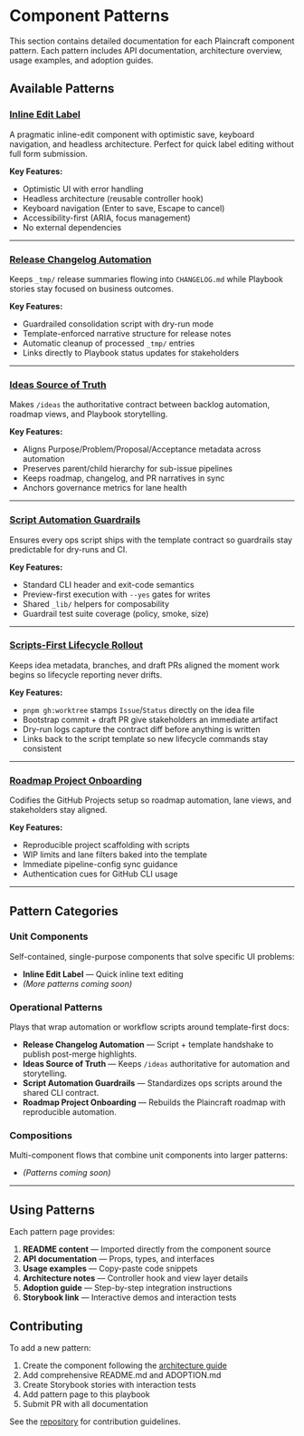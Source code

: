# Component Patterns

This section contains detailed documentation for each Plaincraft component pattern. Each pattern includes API documentation, architecture overview, usage examples, and adoption guides.

## Available Patterns

### [Inline Edit Label](/patterns/inline-edit-label)

A pragmatic inline-edit component with optimistic save, keyboard navigation, and headless architecture. Perfect for quick label editing without full form submission.

**Key Features:**

- Optimistic UI with error handling
- Headless architecture (reusable controller hook)
- Keyboard navigation (Enter to save, Escape to cancel)
- Accessibility-first (ARIA, focus management)
- No external dependencies

---

### [Release Changelog Automation](/patterns/release-changelog-automation)

Keeps `_tmp/` release summaries flowing into `CHANGELOG.md` while Playbook stories stay focused on business outcomes.

**Key Features:**

- Guardrailed consolidation script with dry-run mode
- Template-enforced narrative structure for release notes
- Automatic cleanup of processed `_tmp/` entries
- Links directly to Playbook status updates for stakeholders

---

### [Ideas Source of Truth](/patterns/ideas-source-of-truth)

Makes `/ideas` the authoritative contract between backlog automation, roadmap views, and Playbook storytelling.

**Key Features:**

- Aligns Purpose/Problem/Proposal/Acceptance metadata across automation
- Preserves parent/child hierarchy for sub-issue pipelines
- Keeps roadmap, changelog, and PR narratives in sync
- Anchors governance metrics for lane health

---

### [Script Automation Guardrails](/patterns/script-automation-guardrails)

Ensures every ops script ships with the template contract so guardrails stay predictable for dry-runs and CI.

**Key Features:**

- Standard CLI header and exit-code semantics
- Preview-first execution with `--yes` gates for writes
- Shared `_lib/` helpers for composability
- Guardrail test suite coverage (policy, smoke, size)

---

### [Scripts-First Lifecycle Rollout](/patterns/scripts-first-lifecycle-rollout)

Keeps idea metadata, branches, and draft PRs aligned the moment work begins so lifecycle reporting never drifts.

**Key Features:**

- `pnpm gh:worktree` stamps `Issue`/`Status` directly on the idea file
- Bootstrap commit + draft PR give stakeholders an immediate artifact
- Dry-run logs capture the contract diff before anything is written
- Links back to the script template so new lifecycle commands stay consistent

---

### [Roadmap Project Onboarding](/patterns/roadmap-project-onboarding)

Codifies the GitHub Projects setup so roadmap automation, lane views, and stakeholders stay aligned.

**Key Features:**

- Reproducible project scaffolding with scripts
- WIP limits and lane filters baked into the template
- Immediate pipeline-config sync guidance
- Authentication cues for GitHub CLI usage

---

## Pattern Categories

### Unit Components

Self-contained, single-purpose components that solve specific UI problems:

- **Inline Edit Label** — Quick inline text editing
- _(More patterns coming soon)_

### Operational Patterns

Plays that wrap automation or workflow scripts around template-first docs:

- **Release Changelog Automation** — Script + template handshake to publish post-merge highlights.
- **Ideas Source of Truth** — Keeps `/ideas` authoritative for automation and storytelling.
- **Script Automation Guardrails** — Standardizes ops scripts around the shared CLI contract.
- **Roadmap Project Onboarding** — Rebuilds the Plaincraft roadmap with reproducible automation.

### Compositions

Multi-component flows that combine unit components into larger patterns:

- _(Patterns coming soon)_

---

## Using Patterns

Each pattern page provides:

1. **README content** — Imported directly from the component source
2. **API documentation** — Props, types, and interfaces
3. **Usage examples** — Copy-paste code snippets
4. **Architecture notes** — Controller hook and view layer details
5. **Adoption guide** — Step-by-step integration instructions
6. **Storybook link** — Interactive demos and interaction tests

## Contributing

To add a new pattern:

1. Create the component following the [architecture guide](/architecture)
2. Add comprehensive README.md and ADOPTION.md
3. Create Storybook stories with interaction tests
4. Add pattern page to this playbook
5. Submit PR with all documentation

See the [repository](https://github.com/louis-pvs/plaincraft) for contribution guidelines.
